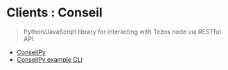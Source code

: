 Clients : Conseil
===

> Python/JavaScript library for interacting with Tezos node via RESTful API

 - [ConseilPy](clients-conseilpy.md)
 - [ConseilPy example CLI](clients-conseilpy-cli.md)
